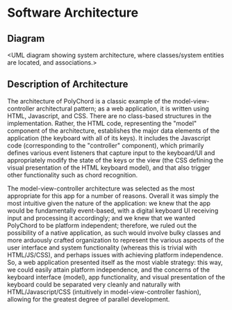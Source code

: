 # Software Architecture

## Diagram

<UML diagram showing system architecture, where classes/system entities are located, and associations.>

## Description of Architecture

The architecture of PolyChord is a classic example of the model-view-controller architectural pattern; as a web application, it is written using HTML, Javascript, and CSS. There are no class-based structures in the implementation. Rather, the HTML code, representing the "model" component of the architecture, establishes the major data elements of the application (the keyboard with all of its keys). It includes the Javascript code (corresponding to the "controller" component), which primarily defines various event listeners that capture input to the keyboard/UI and appropriately modify the state of the keys or the view (the CSS defining the visual presentation of the HTML keyboard model), and that also trigger other functionality such as chord recognition.

The model-view-controller architecture was selected as the most appropriate for this app for a number of reasons. Overall it was simply the most intuitive given the nature of the application: we knew that the app would be fundamentally event-based, with a digital keyboard UI receiving input and processing it accordingly; and we knew that we wanted PolyChord to be platform independent; therefore, we ruled out the possibility of a native application, as such would involve bulky classes and more arduously crafted organization to represent the various aspects of the user interface and system functionality (whereas this is trivial with HTML/JS/CSS), and perhaps issues with achieving platform independence. So, a web application presented itself as the most viable strategy: this way, we could easily attain platform independence, and the concerns of the keyboard interface (model), app functionality, and visual presentation of the keyboard could be separated very cleanly and naturally with HTML/Javascript/CSS (intuitively in model-view-controller fashion), allowing for the greatest degree of parallel development. 
